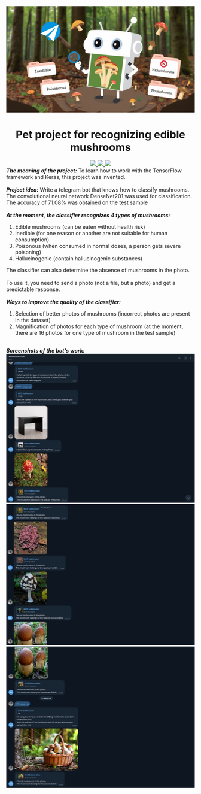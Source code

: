 <img src="./banner.png">
<div align='center'>
  <h1>Pet project for recognizing edible mushrooms</h1>
  <div align="center">
  <a href="https://github.com/K1rsN7/Mushroom_Guide/issues">
		<img src="https://img.shields.io/github/issues/K1rsN7/Mushroom_Guide?color=4A73DF&labelColor=1C2325&style=for-the-badge">
	</a>
	<a href="https://github.com/K1rsN7/Mushroom_Guide/stargazers">
		<img src="https://img.shields.io/github/stars/K1rsN7/Mushroom_Guide?color=4A73DF&labelColor=1C2325&style=for-the-badge">
	</a>
	<a href="./LICENSE">
		<img src="https://img.shields.io/github/license/K1rsN7/Mushroom_Guide?color=4A73DF&labelColor=1C2325&style=for-the-badge">
	</a>
</div>
  <div align='left'>
    <i><b>The meaning of the project:</b></i><a> To learn how to work with the TensorFlow framework and Keras, this project was invented.</a>
    <br>
    <br>
    <i><b>Project idea:</b></i><a> Write a telegram bot that knows how to classify mushrooms. The convolutional neural network DenseNet201 was used for classification. The accuracy of 71.08% was obtained on the test sample</a>
    <br>
    <br>
    <i><b>At the moment, the classifier recognizes 4 types of mushrooms:</b></i>
    <br>
    <ol>
    <li>Edible mushrooms (can be eaten without health risk)</li>
<li>Inedible (for one reason or another are not suitable for human consumption)</li>
<li>Poisonous (when consumed in normal doses, a person gets severe poisoning)</li>
<li>Hallucinogenic (contain hallucinogenic substances)</li>
    </ol>
    <a>The classifier can also determine the absence of mushrooms in the photo.</a><br><br>
    <a>To use it, you need to send a photo (not a file, but a photo) and get a predictable response.</a>
    <br>
    <br>
    <i><b>Ways to improve the quality of the classifier:</b></i>
    <ol>
      <li>Selection of better photos of mushrooms (incorrect photos are present in the dataset)</li>
      <li>Magnification of photos for each type of mushroom (at the moment, there are 16 photos for one type of mushroom in the test sample)</li>
    </ol>
    <br>
    <i><b>Screenshots of the bot's work:</b></i>   
    <img src='https://github.com/K1rsN7/Mushroom_Guide/blob/main/image1.png'>
    <img src='https://github.com/K1rsN7/Mushroom_Guide/blob/main/image2.png'>
    <img src='https://github.com/K1rsN7/Mushroom_Guide/blob/main/image3.png'>
  </div>
</div>
